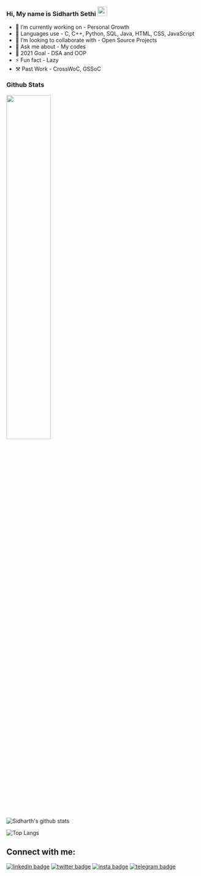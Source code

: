 ### Hi, My name is Sidharth Sethi <img src="https://media.giphy.com/media/hvRJCLFzcasrR4ia7z/giphy.gif" width="25px">

- 🔭 I’m currently working on - Personal Growth
- 🌱 Languages use - C, C++, Python, SQL, Java, HTML, CSS, JavaScript
- 👯 I’m looking to collaborate with - Open Source Projects
- 💬 Ask me about - My codes
- 🥅 2021 Goal - DSA and OOP
- ⚡ Fun fact - Lazy
- ⚒  Past Work - CrossWoC, GSSoC

<h3>Github Stats</h3>

<img  src="https://github-readme-streak-stats.herokuapp.com/?user=TechSpiritSS&theme=dark" width="48%" >

![Sidharth's github stats](https://github-readme-stats.vercel.app/api?username=TechSpiritSS&count_private=true&include_all_commits=true&theme=dark&show_icons=true)

![Top Langs](https://github-readme-stats.vercel.app/api/top-langs/?username=TechSpiritSS&layout=compact&theme=dark)


## Connect with me:
[![linkedin badge](https://img.shields.io/badge/Sidharth_Sethi-30302f?style=flat&logo=linkedin)](https://www.linkedin.com/in/sidharthsethiss)
[![twitter badge](https://img.shields.io/badge/TechSpiritSS-30302f?style=flat&logo=twitter)](https://twitter.com/TechSpiritSS)
[![insta badge](https://img.shields.io/badge/TechSpiritSS-30302f?style=flat&logo=instagram)](https://instagram.com/TechSpiritSS)
[![telegram badge](https://img.shields.io/badge/TechSpiritSS-30302f?style=flat&logo=telegram)](https://t.me/TechSpiritSS)
